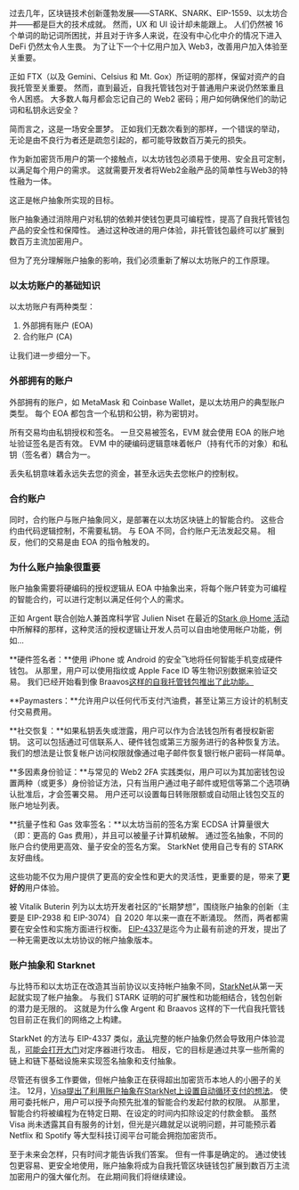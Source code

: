 过去几年，区块链技术创新蓬勃发展——STARK、SNARK、EIP-1559、以太坊合并——都是巨大的技术成就。 然而，UX 和 UI 设计却未能跟上。 人们仍然被 16 个单词的助记词所困扰，并且对于许多人来说，在没有中心化中介的情况下进入 DeFi 仍然太令人生畏。 为了让下一个十亿用户加入 Web3，改善用户加入体验至关重要。

正如 FTX（以及 Gemini、Celsius 和 Mt. Gox）所证明的那样，保留对资产的自我托管至关重要。 然而，直到最近，自我托管钱包对于普通用户来说仍然笨重且令人困惑。 大多数人每月都会忘记自己的 Web2 密码；用户如何确保他们的助记词和私钥永远安全？

简而言之，这是一场安全噩梦。 正如我们无数次看到的那样，一个错误的举动，无论是由不良行为者还是疏忽引起的，都可能导致数百万美元的损失。

作为新加密货币用户的第一个接触点，以太坊钱包必须易于使用、安全且可定制，以满足每个用户的需求。 这就需要开发者将Web2金融产品的简单性与Web3的特性融为一体。

这正是帐户抽象所实现的目标。

账户抽象通过消除用户对私钥的依赖并使钱包更具可编程性，提高了自我托管钱包产品的安全性和保障性。 通过这种改进的用户体验，非托管钱包最终可以扩展到数百万主流加密用户。

但为了充分理解账户抽象的影响，我们必须重新了解以太坊账户的工作原理。

### 以太坊账户的基础知识

以太坊账户有两种类型：

1. 外部拥有账户 (EOA)
2. 合约账户 (CA)

让我们进一步细分一下。

### 外部拥有的账户

外部拥有的账户，如 MetaMask 和 Coinbase Wallet，是以太坊用户的典型账户类型。 每个 EOA 都包含一个私钥和公钥，称为密钥对。

所有交易均由私钥授权和签名。 一旦交易被签名，EVM 就会使用 EOA 的账户地址验证签名是否有效。 EVM 中的硬编码逻辑意味着帐户（持有代币的对象）和私钥（签名者）耦合为一。

丢失私钥意味着永远失去您的资金，甚至永远失去您帐户的控制权。

### 合约账户

同时，合约账户与账户抽象同义，是部署在以太坊区块链上的智能合约。 这些合约由代码逻辑控制，不需要私钥。 与 EOA 不同，合约账户无法发起交易。 相反，他们的交易是由 EOA 的指令触发的。

### 为什么账户抽象很重要

账户抽象需要将硬编码的授权逻辑从 EOA 中抽象出来，将每个账户转变为可编程的智能合约，可以进行定制以满足任何个人的需求。

正如 Argent 联合创始人兼首席科学官 Julien Niset 在最近的[Stark @ Home 活动](https://www.crowdcast.io/e/7olimxqv)中所解释的那样，这种灵活的授权逻辑让开发人员可以自由地使用帐户功能，例如…

**硬件签名者：**使用 iPhone 或 Android 的安全飞地将任何智能手机变成硬件钱包。 从那里，用户可以使用指纹或 Apple Face ID 等生物识别数据来验证交易。 我们已经开始看到像 Braavos[这样的自我托管钱包推出了此功能。](https://medium.com/@braavos_starknet_wallet/hardware-signer-the-last-innovation-for-wallet-crypto-everyday-users-7e1974f93944)

**Paymasters：**允许用户以任何代币支付汽油费，甚至让第三方设计的机制支付交易费用。

**社交恢复：**如果私钥丢失或泄露，用户可以作为合法钱包所有者授权新密钥。 这可以包括通过可信联系人、硬件钱包或第三方服务进行的各种恢复方法。 我们的想法是让恢复帐户访问权限就像通过电子邮件恢复银行帐户密码一样简单。

**多因素身份验证：**与常见的 Web2 2FA 实践类似，用户可以为其加密钱包设置两种（或更多）身份验证方法，只有当用户通过电子邮件或短信等第二个选项确认批准后，才会签署交易。 用户还可以设置每日转账限额或自动阻止钱包交互的账户地址列表。

**抗量子性和 Gas 效率签名：**以太坊当前的签名方案 ECDSA 计算量很大（即：更高的 Gas 费用），并且可以被量子计算机破解。 通过签名抽象，不同的账户合约使用更高效、量子安全的签名方案。 StarkNet 使用自己专有的 STARK 友好曲线。

这些功能不仅为用户提供了更高的安全性和更大的灵活性，更重要的是，带来了**更好的**用户体验。

被 Vitalik Buterin 列为以太坊开发者社区的“长期梦想”，围绕账户抽象的创新（主要是 EIP-2938 和 EIP-3074）自 2020 年以来一直在不断涌现。 然而，两者都需要在安全性和实施方面进行权衡。 [EIP-4337](https://github.com/ethereum/EIPs/blob/3fd65b1a782912bfc18cb975c62c55f733c7c96e/EIPS/eip-4337.md)是迄今为止最有前途的开发，提出了一种无需更改以太坊协议的帐户抽象版本。

### **账户抽象和 Starknet**

与比特币和以太坊正在改造其当前协议以支持帐户抽象不同，[StarkNet](https://starkware.co/starknet/)从第一天起就实现了帐户抽象。 与我们 STARK 证明的可扩展性和功能相结合，钱包创新的潜力是无限的。 这就是为什么像 Argent 和 Braavos 这样的下一代自我托管钱包目前正在我们的网络之上构建。

StarkNet 的方法与 EIP-4337 类似，[承认](https://community.starknet.io/t/starknet-account-abstraction-model-part-1/781)完整的帐户抽象仍然会导致用户体验混乱，[可能会打开大门](https://github.com/ethereum/EIPs/blob/master/EIPS/eip-4337.md#rationale)对定序器进行攻击。 相反，它的目标是通过共享一些所需的链上和链下基础设施来实现签名抽象和支付抽象。

尽管还有很多工作要做，但帐户抽象正在获得超出加密货币本地人的小圈子的关注。 12月，[Visa提出了利用账户抽象在StarkNet上设置自动循环支付的想法](https://www.coindesk.com/tech/2023/01/11/ethereum-upgrade-could-make-it-harder-to-lose-all-your-crypto/)。 使用可委托帐户，用户可以授予向预先批准的智能合约发起付款的权限。 从那里，智能合约将被编程为在特定日期、在设定的时间内扣除设定的付款金额。 虽然 Visa 尚未透露其自有服务的计划，但光是兴趣就足以说明问题，并可能预示着 Netflix 和 Spotify 等大型科技订阅平台可能会拥抱加密货币。

至于未来会怎样，只有时间才能告诉我们答案。 但有一件事是确定的。 通过使钱包更容易、更安全地使用，账户抽象将成为自我托管区块链钱包扩展到数百万主流加密用户的强大催化剂。 在此期间我们将继续建设。
